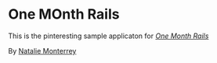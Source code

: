 # One MOnth Rails

This is the pinteresting sample applicaton for
[*One Month Rails*](http://onemonthrails.com)

By [Natalie Monterrey](https://github.com/nmonterrey32/pinteresting)